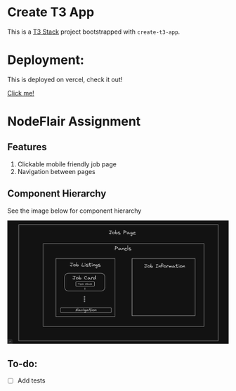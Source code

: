 # Create T3 App

This is a [T3 Stack](https://create.t3.gg/) project bootstrapped with `create-t3-app`.

# Deployment:
This is deployed on vercel, check it out!

[Click me!](https://nodeflair-assignment-eta.vercel.app/)

# NodeFlair Assignment

## Features
1) Clickable mobile friendly job page
2) Navigation between pages

## Component Hierarchy

See the image below for component hierarchy

![image](JobsPagePlan.png)

## To-do:
- [ ] Add tests